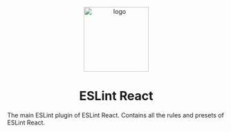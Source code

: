 <p align="center"><img src="https://eslint-react.xyz/logo.svg" alt="logo" width="150" /></p>

<h1 align="center" alt="title">ESLint React</h1>

The main ESLint plugin of ESLint React. Contains all the rules and presets of ESLint React.
